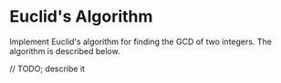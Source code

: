 # Euclid's Algorithm

Implement Euclid's algorithm for finding the GCD of two integers. The algorithm is described below.

// TODO; describe it
